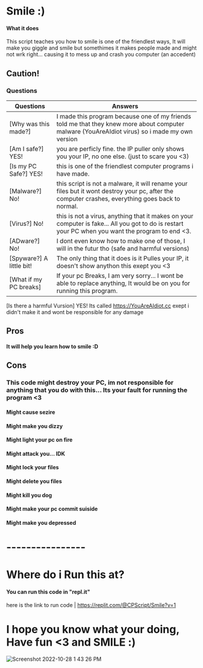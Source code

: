 # Smile :)
#### What it does
This script teaches you how to smile is one of the friendlest ways, It will make you giggle and smile but somethimes it makes people made and might not wrk right... causing it to mess up and crash you computer (an accedent)

## Caution!


### Questions
Questions | Answers
--------- | ---------
[Why was this made?] | I made this program because one of my friends told me that they knew more about computer malware (YouAreAIdiot virus) so i made my own version
[Am I safe?]  YES! | you are perficly fine. the IP puller only shows you your IP, no one else. (just to scare you <3)
[Is my PC Safe?]  YES! | this is one of the friendlest computer programs i have made.
[Malware?]  No! | this script is not a malware, it will rename your files but it wont destroy your pc, after the computer crashes, everything goes back to normal.
[Virus?]  No! | this is not a virus, anything that it makes on your computer is fake... All you got to do is restart your PC when you want the program to end <3.
[ADware?]  No! | I dont even know how to make one of those, I will in the futur tho (safe and harmful versions)
[Spyware?]  A little bit! | The only thing that it does is it Pulles your IP, it doesn't show anython this exept you <3
[What if my PC breaks] | If your pc Breaks, I am very sorry... I wont be able to replace anything, It would be on you for running this program.
[Is there a harmful Vursion]  YES! Its called https://YouAreAIdiot.cc exept i didn't make it and wont be responsible for any damage


## Pros
#### It will help you learn how to smile :D



## Cons
### This code might destroy your PC, im not responsible for anything that you do with this... Its your fault for running the program <3
#### Might cause sezire
#### Might make you dizzy
#### Might light your pc on fire
#### Might attack you... IDK
#### Might lock your files
#### Might delete you files
#### Might kill you dog
#### Might make your pc commit suiside
#### Might make you depressed

# ----------------

# Where do i Run this at?
#### You can run this code in "repl.it"



here is the link to run code  |  https://replit.com/@CPScript/Smile?v=1

# I hope you know what your doing, Have fun <3 and SMILE :)
![Screenshot 2022-10-28 1 43 26 PM](https://user-images.githubusercontent.com/83523587/199275008-d1048126-2b5d-47f3-8971-537a92a1f771.png)
